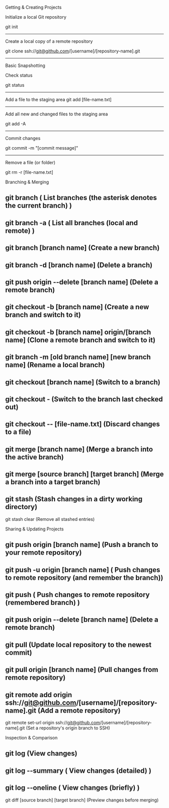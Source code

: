 
Getting & Creating Projects

Initialize a local Git repository 

git init

---

Create a local copy of a remote repository  

git clone ssh://git@github.com/[username]/[repository-name].git 

--- 

Basic Snapshotting

Check status  

git status 	 

---

Add a file to the staging area
git add [file-name.txt]	

---
 
Add all new and changed files to the staging area

git add -A	

---

Commit changes

git commit -m "[commit message]"  

---

Remove a file (or folder) 

git rm -r [file-name.txt]	

Branching & Merging

git branch	 ( List branches (the asterisk denotes the current branch) )
---
git branch -a	 ( List all branches (local and remote) )
---
git branch [branch name]	 (Create a new branch)
---
git branch -d [branch name]	 (Delete a branch)
---
git push origin --delete [branch name]	 (Delete a remote branch)
---
git checkout -b [branch name]	 (Create a new branch and switch to it)
---
git checkout -b [branch name] origin/[branch name] 	(Clone a remote branch and switch to it)
---
git branch -m [old branch name] [new branch name]	 (Rename a local branch)
---
git checkout [branch name]	 (Switch to a branch)
---
git checkout -	 (Switch to the branch last checked out)
---
git checkout -- [file-name.txt]	 (Discard changes to a file)
---
git merge [branch name]	 (Merge a branch into the active branch)
---
git merge [source branch] [target branch]	 (Merge a branch into a target branch)
---
git stash	(Stash changes in a dirty working directory)
---
git stash clear 	(Remove all stashed entries)


Sharing & Updating Projects

git push origin [branch name]	 (Push a branch to your remote repository)
---
git push -u origin [branch name]	 ( Push changes to remote repository (and remember the branch))
---
git push	 ( Push changes to remote repository (remembered branch) ) 
---
git push origin --delete [branch name]	 (Delete a remote branch)
---
git pull	 (Update local repository to the newest commit)
---
git pull origin [branch name]	 (Pull changes from remote repository)
---
git remote add origin ssh://git@github.com/[username]/[repository-name].git  (Add a remote repository)
---
git remote set-url origin ssh://git@github.com/[username]/[repository-name].git	 (Set a repository's origin branch to SSH)


Inspection & Comparison

git log	 (View changes)
---
git log --summary	 ( View changes (detailed) )
---
git log --oneline	 ( View changes (briefly) )
---
git diff [source branch] [target branch]	  (Preview changes before merging)

